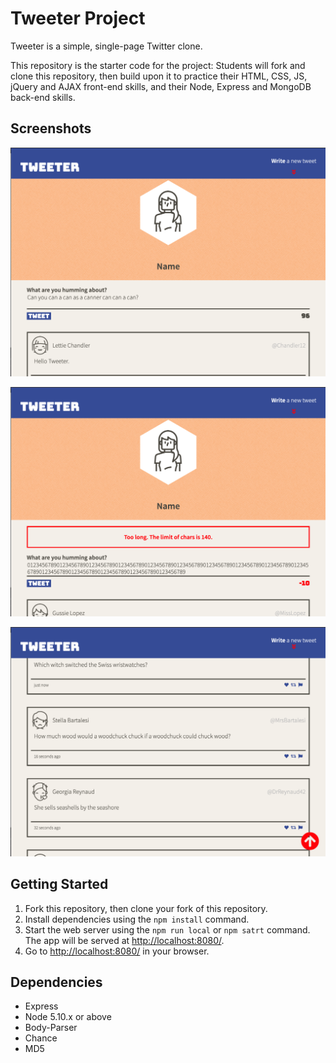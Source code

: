 # Tweeter Project

Tweeter is a simple, single-page Twitter clone.

This repository is the starter code for the project: Students will fork and clone this repository, then build upon it to practice their HTML, CSS, JS, jQuery and AJAX front-end skills, and their Node, Express and MongoDB back-end skills.

## Screenshots

!["Screenshot of homepage"](https://github.com/mipqim/tweeter/blob/master/doc/tweeter_screen1.png)

!["screenshot of error message"](https://github.com/mipqim/tweeter/blob/master/doc/tweeter_screen2.png)

!["screenshot of move to top button"](https://github.com/mipqim/tweeter/blob/master/doc/tweeter_screen3.png)


## Getting Started

1. Fork this repository, then clone your fork of this repository.
2. Install dependencies using the `npm install` command.
3. Start the web server using the `npm run local` or `npm satrt` command. The app will be served at <http://localhost:8080/>.
4. Go to <http://localhost:8080/> in your browser.

## Dependencies

- Express
- Node 5.10.x or above
- Body-Parser
- Chance
- MD5

